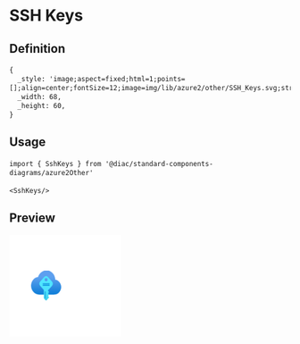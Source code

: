 # SSH Keys

## Definition

```
{
  _style: 'image;aspect=fixed;html=1;points=[];align=center;fontSize=12;image=img/lib/azure2/other/SSH_Keys.svg;strokeColor=none;',
  _width: 68,
  _height: 60,
}
```

## Usage

```
import { SshKeys } from '@diac/standard-components-diagrams/azure2Other'

<SshKeys/>
```

## Preview

<img src="./ssh-keys.png" width="200"/>
